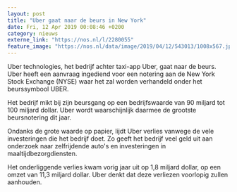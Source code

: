 ```yaml
---
layout: post
title: "Uber gaat naar de beurs in New York"
date: Fri, 12 Apr 2019 00:08:46 +0200
category: nieuws
externe_link: "https://nos.nl/l/2280055"
feature_image: "https://nos.nl/data/image/2019/04/12/543013/1008x567.jpg"
---
```


<p>Uber technologies, het bedrijf achter taxi-app Uber, gaat naar de beurs. Uber heeft een aanvraag ingediend voor een notering aan de New York Stock Exchange (NYSE) waar het zal worden verhandeld onder het beurssymbool UBER.</p>
<p>Het bedrijf mikt bij zijn beursgang op een bedrijfswaarde van 90 miljard tot 100 miljard dollar. Uber wordt waarschijnlijk daarmee de grootste beursnotering dit jaar.</p>
<p>Ondanks de grote waarde op papier, lijdt Uber verlies vanwege de vele investeringen die het bedrijf doet. Zo geeft het bedrijf veel geld uit aan onderzoek naar zelfrijdende auto's en investeringen in maaltijdbezorgdiensten.</p>
<p>Het onderliggende verlies kwam vorig jaar uit op 1,8 miljard dollar, op een omzet van 11,3 miljard dollar. Uber denkt dat deze verliezen voorlopig zullen aanhouden.</p>
